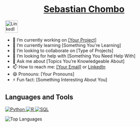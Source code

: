 <h1 align="center"><a href="https://your-website-link.com/"> Sebastian Chombo </a> </h1>

<a href="https://www.linkedin.com/in/sebastianchombo/">
  <img src="https://upload.wikimedia.org/wikipedia/commons/c/ca/LinkedIn_logo_initials.png" alt="LinkedIn" width="40" height="40"/>
</a>

<ul>
  <li>🔭 I’m currently working on <a href="[Link to Your Project]">[Your Project]</a></li>
  <li>🌱 I’m currently learning [Something You're Learning]</li>
  <li>👯 I’m looking to collaborate on [Type of Projects]</li>
  <li>🤔 I’m looking for help with [Something You Need Help With]</li>
  <li>💬 Ask me about [Topics You're Knowledgeable About]</li>
  <li>📫 How to reach me: <a href="mailto:your-email@example.com">[Your Email]</a> or <a href="[Your LinkedIn Profile URL]">LinkedIn</a></li>
  <li>😄 Pronouns: [Your Pronouns]</li>
  <li>⚡ Fun fact: [Something Interesting About You]</li>
</ul>

<h2>Languages and Tools</h2>
<p>
  <a href="https://www.python.org" target="_blank"> 
    <img src="https://img.shields.io/badge/Python-3776AB?style=for-the-badge&logo=python&logoColor=white" alt="Python"/>
  </a>
  <a href="https://www.r-project.org/" target="_blank"> 
    <img src="https://img.shields.io/badge/R-276DC3?style=for-the-badge&logo=r&logoColor=white" alt="R"/>
  </a>
  <a href="https://www.mysql.com/" target="_blank"> 
    <img src="https://img.shields.io/badge/SQL-4479A1?style=for-the-badge&logo=mysql&logoColor=white" alt="SQL"/>
  </a>
</p>
<p>
  <img src="https://github-readme-stats.vercel.app/api/top-langs/?username=yourusername&layout=compact" alt="Top Languages"/>
</p>
